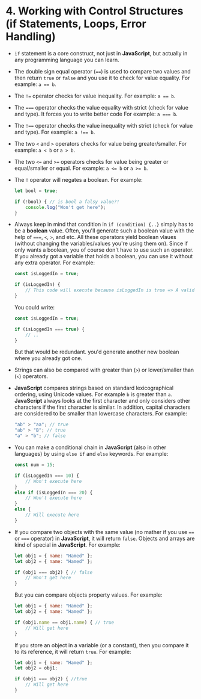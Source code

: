 # 4. Working with Control Structures (if Statements, Loops, Error Handling)

- `if` statement is a core construct, not just in **JavaScript**, but actually in any programming language you can learn.
- The double sign equal operator (`==`) is used to compare two values and then return `true` or `false` and you use it to check for value equality. For example: `a == b`.
- The `!=` operator checks for value inequality. For example: `a == b`.
- The `===` operator checks the value equality with strict (check for value and type). It forces you to write better code For example: `a === b`.
- The `!==` operator checks the value inequality with strict (check for value and type). For example: `a !== b`.
- The two `<` and `>` operators checks for value being greater/smaller. For example: `a < b` or `a > b`.
- The two `<=` and `>=` operators checks for value being greater or equal/smaller or equal. For example: `a <= b` or `a >= b`.
- The `!` operator will negates a boolean. For example:

    ```js
    let bool = true;

    if (!bool) { // is bool a falsy value?!
        console.log("Won't get here");
    }
    ```

- Always keep in mind that condition in `if (condition) {..}` simply has to be a **boolean** value. Often, you'll generate such a boolean value with the help of `===`, `<`, `>`, and etc. All these operators yield boolean vlaues (without changing the variables/values you're using them on). Since if only wants a boolean, you of course don't have to use such an operator. If you already got a variable that holds a boolean, you can use it without any extra operator. For example:

    ```js
    const isLoggedIn = true;

    if (isLoggedIn) {
        // This code will execute because isLoggedIn is true => A valid condition
    }
    ```

    You could write:

    ```js
    const isLoggedIn = true;

    if (isLoggedIn === true) {
        // ..
    }
    ```

    But that would be redundant. you'd generate another new boolean where you already got one.
- Strings can also be compared with greater than (`>`) or lower/smaller than (`<`) operators.
- **JavaScript** compares strings based on standard lexicographical ordering, using Unicode values. For example `b` is greater than `a`. **JavaScript** always looks at the first character and only considers other characters if the first character is similar. In addition, capital characters are considered to be smaller than lowercase characters. For example:

    ```js
    "ab" > "aa"; // true
    "ab" > "B"; // true
    "a" > "b"; // false
    ```

- You can make a conditional chain in **JavaScript** (also in other languages) by using `else if` and `else` keywords. For example:

    ```js
    const num = 15;

    if (isLoggedIn === 10) {
        // Won't execute here
    }
    else if (isLoggedIn === 20) {
        // Won't execute here
    }
    else {
        // Will execute here
    }
    ```

- If you compare two objects with the same value (no mather if you use `==` or `===` operator) in **JavaScript**, it will return `false`. Objects and arrays are kind of special in **JavaScript**. For example:

    ```js
    let obj1 = { name: "Hamed" };
    let obj2 = { name: "Hamed" };

    if (obj1 === obj2) { // false
        // Won't get here
    }
    ```

    But you can compare objects property values. For example:

    ```js
    let obj1 = { name: "Hamed" };
    let obj2 = { name: "Hamed" };

    if (obj1.name == obj1.name) { // true
        // Will get here
    }
    ```

    If you store an object in a variable (or a constant), then you compare it to its reference, it will return `true`. For example:

    ```js
    let obj1 = { name: "Hamed" };
    let obj2 = obj1;

    if (obj1 === obj2) { //true
        // Will get here
    }
    ```
